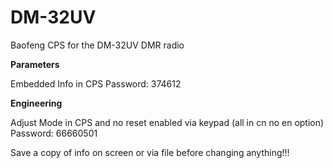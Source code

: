 # DM-32UV
Baofeng CPS for the DM-32UV DMR radio

**Parameters**

Embedded Info in CPS
Password: 374612

**Engineering**

Adjust Mode in CPS and no reset enabled via keypad (all in cn no en option)
Password: 66660501

Save a copy of info on screen or via file before changing anything!!!
